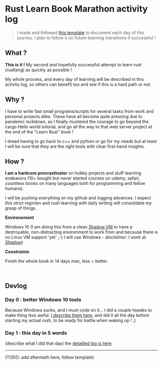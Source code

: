 # Rust Learn Book Marathon activity log

> I made and followed [this template](docs/logs/template.md) to document each day of this journey. I plan to follow it on future learning marathons if successful !

## What ?

**This is it !** My second and hopefully successful attempt to learn rust (rustlang) as quickly as possible !

My whole process, and every day of learning will be described in this activity log, so others can benefit too and see if this is a hard path or not.


## Why ?

I have to write fast small programs/scripts for several tasks from work and personal projects alike. These have all become quite pressing due to pandemic lockdown, so I finally mustered the courage to go beyond the cargo Hello world tutorial, and go all the way to that web server project at the end of the "Learn Rust" book !

I dread having to go back to c++ and python or go for my needs but at least I will be sure that they are the right tools with clear first-hand insights.

## How ?

**I am a hardcore procrastinator** on hobby projects and stuff learning endeavors (10+ bought but never started courses on udemy, safari, countless books on many languages both for programming and fellow humans).

I will be pushing everything on my github and logging advances. I expect this strict regimen and rush learning with daily writing will consolidate my grasp of things.

**Environement**

Windows 10 (I am doing this from a clean [Shadow VM](https://www.shadow.tech) to have a destroyable, non-distracting environment to work from and because there is no Linux VM support 'yet' ;-) I will use Windows - *disclaimer: I work at [Shadow](https://twitter.com/ideasmashup)*)

**Constraints**

Finish the whole book in 14 days max, less = better.

<br>

## Devlog

### Day 0 : better Windows 10 tools

Because Windows sucks, and I must code on it... I did a couple tweaks to make thing less awful. [I describe them here](rust-learn/day0.md), and did it all the day before starting my actual rush, to be ready for battle when waking up ! ;)


### Day 1 : this day in 5 words

(describe what I did that day) the [detailled log is here](rust-learn/day1.md)


---

(TODO: add aftermath here, follow template)